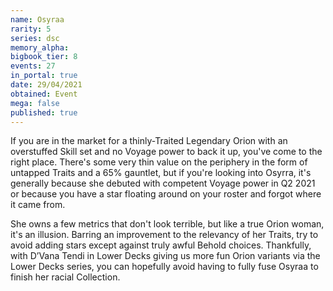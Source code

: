 ```yaml
---
name: Osyraa
rarity: 5
series: dsc
memory_alpha:
bigbook_tier: 8
events: 27
in_portal: true
date: 29/04/2021
obtained: Event
mega: false
published: true
---
```


If you are in the market for a thinly-Traited Legendary Orion with an overstuffed Skill set and no Voyage power to back it up, you've come to the right place. There's some very thin value on the periphery in the form of untapped Traits and a 65% gauntlet, but if you're looking into Osyrra, it's generally because she debuted with competent Voyage power in Q2 2021 or because you have a star floating around on your roster and forgot where it came from. 

She owns a few metrics that don't look terrible, but like a true Orion woman, it's an illusion. Barring an improvement to the relevancy of her Traits, try to avoid adding stars except against truly awful Behold choices. Thankfully, with D’Vana Tendi in Lower Decks giving us more fun Orion variants via the Lower Decks series, you can hopefully avoid having to fully fuse Osyraa to finish her racial Collection.
